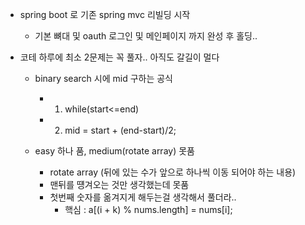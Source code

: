 * spring boot 로 기존 spring mvc 리빌딩 시작
    - 기본 뼈대 및 oauth 로그인 및 메인페이지 까지 완성 후 홀딩..

* 코테 하루에 최소 2문제는 꼭 풀자.. 아직도 갈길이 멀다
    - binary search 시에 mid 구하는 공식
        - 1. while(start<=end)
        - 2. mid = start + (end-start)/2;

    - easy 하나 품, medium(rotate array) 못품
        - rotate array (뒤에 있는 수가 앞으로 하나씩 이동 되어야 하는 내용)
        - 맨뒤를 떙겨오는 것만 생각했는데 못품
        - 첫번째 숫자를 옮겨지게 해두는걸 생각해서 풀더라..
           - 핵심 : a[(i + k) % nums.length] = nums[i]; 